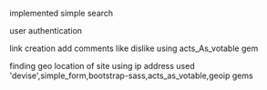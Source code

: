 implemented simple search

user authentication

link creation
add comments
like dislike using acts_As_votable gem

finding geo location of site using  ip address
used  'devise',simple_form,bootstrap-sass,acts_as_votable,geoip gems